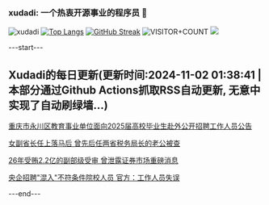 ### xudadi: 一个热衷开源事业的程序员 👋

![xudadi](https://github-readme-stats-git-masterorgs-github-readme-stats-team.vercel.app/api?username=xudadi)
[![Top Langs](https://github-readme-stats.vercel.app/api/top-langs/?username=xudadi)](https://github.com/anuraghazra/github-readme-stats)
[![GitHub Streak](https://streak-stats.demolab.com?user=xudadi&locale=zh_Hans)](https://git.io/streak-stats)
![VISITOR+COUNT](https://komarev.com/ghpvc/?username=xudadi&label=VISITOR+COUNT)
![](https://raw.githubusercontent.com/xudadi/xudadi/main/assets/github-contribution-grid-snake.svg)


---start---

## Xudadi的每日更新(更新时间:2024-11-02 01:38:41 | 本部分通过Github Actions抓取RSS自动更新, 无意中实现了自动刷绿墙...)

[重庆市永川区教育事业单位面向2025届高校毕业生赴外公开招聘工作人员公告](https://www.gongkaoleida.com/article/2179380)

[女副省长任上落马后 曾先后任两省税务局长的老公被查](https://m.163.com/news/article/JFUDL89K05129QAF.html)

[26年受贿2.2亿的副部级受审 曾泄露证券市场重磅消息](https://m.163.com/news/article/JFUCOGRP055040N3.html)

[央企招聘"混入"不符条件院校人员 官方：工作人员失误](https://m.163.com/news/article/JFUA1KLL055690HN.html)

---end---
